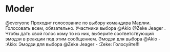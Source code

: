 # Moder
@everyone Проходит голосование по выбору командира Марлии.
Голосовать всем, обязательно.
Участники выбора @Akio @Zeke Jeager .
Чтобы дать свой голос кому то из них, выберите соответствующий эмодзи в реакции под этим сообщением.
Эмодзи для выбора @Akio - :Akio:
Эмодзи для выбора @Zeke Jeager - :Zeke:
Голосуйте!!!
